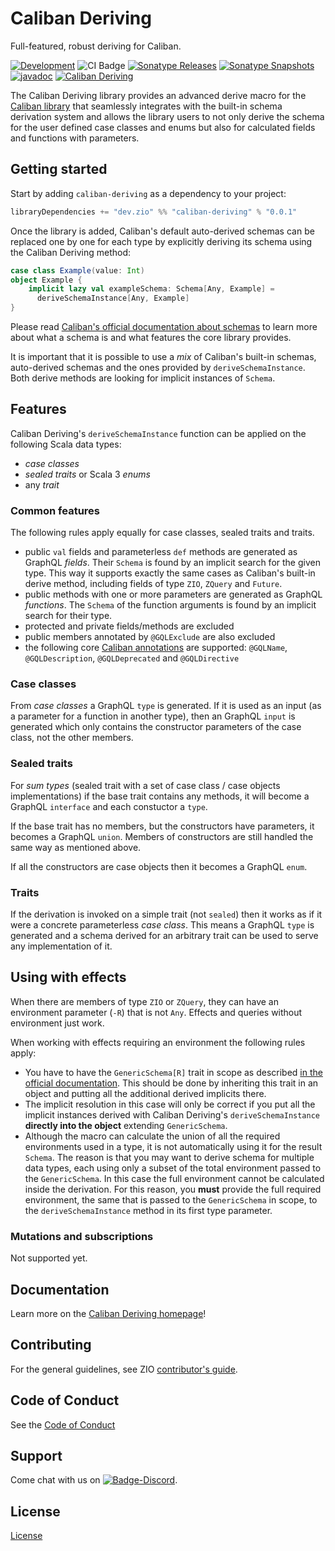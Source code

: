 [//]: # (This file was autogenerated using `zio-sbt-website` plugin via `sbt generateReadme` command.)
[//]: # (So please do not edit it manually. Instead, change "docs/index.md" file or sbt setting keys)
[//]: # (e.g. "readmeDocumentation" and "readmeSupport".)

# Caliban Deriving

Full-featured, robust deriving for Caliban.

[![Development](https://img.shields.io/badge/Project%20Stage-Development-green.svg)](https://github.com/zio/zio/wiki/Project-Stages) ![CI Badge](https://github.com/zio/caliban-deriving/workflows/CI/badge.svg) [![Sonatype Releases](https://img.shields.io/nexus/r/https/oss.sonatype.org/dev.zio/caliban-deriving_3.svg?label=Sonatype%20Release)](https://oss.sonatype.org/content/repositories/releases/dev/zio/caliban-deriving_3/) [![Sonatype Snapshots](https://img.shields.io/nexus/s/https/oss.sonatype.org/dev.zio/caliban-deriving_3.svg?label=Sonatype%20Snapshot)](https://oss.sonatype.org/content/repositories/snapshots/dev/zio/caliban-deriving_3/) [![javadoc](https://javadoc.io/badge2/dev.zio/caliban-deriving-docs_3/javadoc.svg)](https://javadoc.io/doc/dev.zio/caliban-deriving-docs_3) [![Caliban Deriving](https://img.shields.io/github/stars/zio/caliban-deriving?style=social)](https://github.com/zio/caliban-deriving)

The Caliban Deriving library provides an advanced derive macro for the [Caliban library](https://github.com/ghostdogpr/caliban) that seamlessly integrates with the built-in schema derivation system and allows the library users to not only derive the schema for the user defined case classes and enums but also for calculated fields and functions with parameters.

## Getting started

Start by adding `caliban-deriving` as a dependency to your project:
  
```scala
libraryDependencies += "dev.zio" %% "caliban-deriving" % "0.0.1"
```

Once the library is added, Caliban's default auto-derived schemas can be replaced one by one for each type by explicitly deriving its
schema using the Caliban Deriving method:

```scala
case class Example(value: Int)
object Example {
    implicit lazy val exampleSchema: Schema[Any, Example] =
      deriveSchemaInstance[Any, Example]
}
```

Please read [Caliban's official documentation about schemas](https://ghostdogpr.github.io/caliban/docs/schema.html#schemas) to learn more about what a schema is and what features the core library provides.

It is important that it is possible to use a _mix_ of Caliban's built-in schemas, auto-derived schemas and the ones provided by `deriveSchemaInstance`. Both derive methods are looking for implicit instances of `Schema`.

## Features

Caliban Deriving's `deriveSchemaInstance` function can be applied on the following Scala data types:

- _case classes_
- _sealed traits_  or Scala 3 _enums_
- any _trait_

### Common features
The following rules apply equally for case classes, sealed traits and traits.

- public `val` fields and parameterless `def` methods are generated as GraphQL _fields_. Their `Schema` is found by an implicit search for the given type. This way it supports exactly the same cases as Caliban's built-in derive method, including fields of type `ZIO`, `ZQuery` and `Future`.
- public methods with one or more parameters are generated as GraphQL _functions_. The `Schema` of the function arguments is found by an implicit search for their type.
- protected and private fields/methods are excluded
- public members annotated by `@GQLExclude` are also excluded
- the following core [Caliban annotations](https://ghostdogpr.github.io/caliban/docs/schema.html#annotations) are supported: `@GQLName`, `@GQLDescription`, `@GQLDeprecated` and `@GQLDirective`

### Case classes
From _case classes_ a GraphQL `type` is generated. If it is used as an input (as a parameter for a function in another type), then an GraphQL `input` is generated which only contains the constructor parameters of the case class, not the other members.

### Sealed traits
For _sum types_ (sealed trait with a set of case class / case objects implementations) if the base trait contains any methods, it will become a GraphQL `interface` and each constuctor a `type`.

If the base trait has no members, but the constructors have parameters, it becomes a GraphQL `union`. Members of constructors are still handled the same way as mentioned above.

If all the constructors are case objects then it becomes a GraphQL `enum`.

### Traits
 If the derivation is invoked on a simple trait (not `sealed`) then it works as if it were a concrete parameterless _case class_. This means a GraphQL `type` is generated and a schema derived for an arbitrary trait can be used to serve any implementation of it.

## Using with effects
When there are members of type `ZIO` or `ZQuery`, they can have an environment parameter (`-R`) that is not `Any`. Effects and queries without environment just work.

When working with effects requiring an environment the following rules apply:

- You have to have the `GenericSchema[R]` trait in scope as described [in the official documentation](https://ghostdogpr.github.io/caliban/docs/schema.html#effects). This should be done by inheriting this trait in an object and putting all the additional derived implicits there.
- The implicit resolution in this case will only be correct if you put all the implicit instances derived with Caliban Deriving's `deriveSchemaInstance` **directly into the object** extending `GenericSchema`.
- Although the macro can calculate the union of all the required environments used in a type, it is not automatically using it for the result `Schema`. The reason is that you may want to derive schema for multiple data types, each using only a subset of the total environment passed to the `GenericSchema`. In this case the full environment cannot be calculated inside the derivation. For this reason, you **must** provide the full required environment, the same that is passed to the `GenericSchema` in scope, to the `deriveSchemaInstance` method in its first type parameter.

### Mutations and subscriptions
Not supported yet.

## Documentation

Learn more on the [Caliban Deriving homepage](https://zio.dev/caliban-deriving/)!

## Contributing

For the general guidelines, see ZIO [contributor's guide](https://zio.dev/about/contributing).

## Code of Conduct

See the [Code of Conduct](https://zio.dev/about/code-of-conduct)

## Support

Come chat with us on [![Badge-Discord]][Link-Discord].

[Badge-Discord]: https://img.shields.io/discord/629491597070827530?logo=discord "chat on discord"
[Link-Discord]: https://discord.gg/2ccFBr4 "Discord"

## License

[License](LICENSE)

